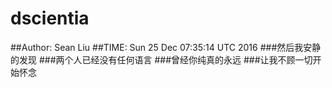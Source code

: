 # dscientia
##Author: Sean Liu
##TIME: Sun 25 Dec 07:35:14 UTC 2016
###然后我安静的发现
###两个人已经没有任何语言
###曾经你纯真的永远
###让我不顾一切开始怀念
